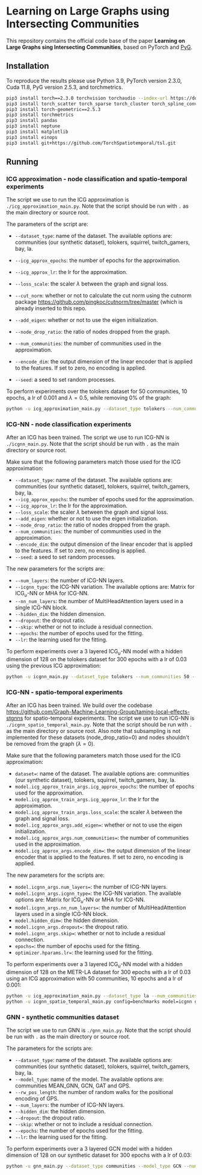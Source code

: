 # Learning on Large Graphs using Intersecting Communities

This repository contains the official code base of the paper **Learning on Large Graphs sing Intersecting Communities**, based on PyTorch and [PyG].

[PyG]: https://pytorch-geometric.readthedocs.io/en/latest/

## Installation ##
To reproduce the results please use Python 3.9, PyTorch version 2.3.0, Cuda 11.8, PyG version 2.5.3, and torchmetrics.

```bash
pip3 install torch==2.3.0 torchvision torchaudio --index-url https://download.pytorch.org/whl/cu118
pip3 install torch_scatter torch_sparse torch_cluster torch_spline_conv -f https://data.pyg.org/whl/torch-2.3.0+cu118.html
pip3 install torch-geometric==2.5.3
pip3 install torchmetrics
pip3 install pandas
pip3 install neptune
pip3 install matplotlib
pip3 install einops
pip3 install git+https://github.com/TorchSpatiotemporal/tsl.git
```

## Running

### ICG approximation - node classification and spatio-temporal experiments 

The script we use to run the ICG approximation is ``./icg_approximation_main.py``.
Note that the script should be run with ``.`` as the main directory or source root.

The parameters of the script are:

- ``--dataset_type``: name of the dataset.
The available options are: communities (our synthetic dataset), tolokers, squirrel, twitch_gamers, bay, la.

- ``--icg_approx_epochs``: the number of epochs for the approximation.
- ``--icg_approx_lr``: the lr for the approximation.
- ``--loss_scale``: the scaler $\lambda$ between the graph and signal loss.
- ``--cut_norm``: whether or not to calculate the cut norm using the cutnorm package https://github.com/pingkoc/cutnorm/tree/master (which is already inserted to this repo.
- ``--add_eigen``: whether or not to use the eigen initialization.
- ``--node_drop_ratio``: the ratio of nodes dropped from the graph.
- ``--num_communities``: the number of communities used in the approximation.
- ``--encode_dim``: the output dimension of the linear encoder that is applied to the features. If set to zero, no encoding is applied.
- ``--seed``: a seed to set random processes.

To perform experiments over the tolokers dataset for 50 communities, 10 epochs, a lr of 0.001 and $\lambda=0.5$, while removing 0% of the graph: 
```bash
python -u icg_approximation_main.py --dataset_type tolokers --num_communities 50 --icg_approx_epochs 10 --icg_approx_lr 0.001 --loss_scale 0.5 --node_drop_ratio 0.0
```

### ICG-NN - node classification experiments

After an ICG has been trained. The script we use to run ICG-NN is ``./icgnn_main.py``.
Note that the script should be run with ``.`` as the main directory or source root.

Make sure that the following parameters match those used for the ICG approximation:

- ``--dataset_type``: name of the dataset.
The available options are: communities (our synthetic dataset), tolokers, squirrel, twitch_gamers, bay, la.
- ``--icg_approx_epochs``: the number of epochs used for the approximation.
- ``--icg_approx_lr``: the lr for the approximation.
- ``--loss_scale``: the scaler $\lambda$ between the graph and signal loss.
- ``--add_eigen``: whether or not to use the eigen initialization.
- ``--node_drop_ratio``: the ratio of nodes dropped from the graph.
- ``--num_communities``: the number of communities used in the approximation.
- ``--encode_dim``: the output dimension of the linear encoder that is applied to the features. If set to zero, no encoding is applied.
- ``--seed``: a seed to set random processes.

The new parameters for the scripts are:
- ``--num_layers``: the number of ICG-NN layers.
- ``--icgnn_type``: the ICG-NN variation.
The available options are: Matrix for ICG$_u$-NN or MHA for ICG-NN.
- ``--nn_num_layers``: the number of MultiHeadAttention layers used in a single ICG-NN block.
- ``--hidden_dim``: the hidden dimension.
- ``--dropout``: the dropout ratio.
- ``--skip``: whether or not to include a residual connection.
- ``--epochs``: the number of epochs used for the fitting.
- ``--lr``: the learning used for the fitting.

To perform experiments over a 3 layered ICG$_u$-NN model with a hidden dimension of 128 on the tolokers dataset for 300 epochs with a lr of 0.03 using the previous ICG approximation: 
```bash
python -u icgnn_main.py --dataset_type tolokers --num_communities 50 --icg_approx_epochs 10 --icg_approx_lr 0.001 --loss_scale 0.5 --node_drop_ratio 0.0 --num_layers 3 --icgnn_type Matrix --hidden_dim 128 --epochs 300 --lr 0.03
```

### ICG-NN - spatio-temporal experiments

After an ICG has been trained. We build over the codebase https://github.com/Graph-Machine-Learning-Group/taming-local-effects-stgnns for spatio-temporal experiments.
The script we use to run ICG-NN is ``./icgnn_spatio_temporal_main.py``.
Note that the script should be run with ``.`` as the main directory or source root.
Also note that subsampling is not implemented for these datasets (node_drop_ratio=0) and nodes shouldn't be removed from the graph ($\lambda=0$). 

Make sure that the following parameters match those used for the ICG approximation:

- ``dataset=``: name of the dataset.
The available options are: communities (our synthetic dataset), tolokers, squirrel, twitch_gamers, bay, la.
- ``model.icg_approx_train_args.icg_approx_epochs``: the number of epochs used for the approximation.
- ``model.icg_approx_train_args.icg_approx_lr``: the lr for the approximation.
- ``model.icg_approx_train_args.loss_scale``: the scaler $\lambda$ between the graph and signal loss.
- ``model.icg_approx_args.add_eigen=``: whether or not to use the eigen initialization.
- ``model.icg_approx_args.num_communities=``: the number of communities used in the approximation.
- ``model.icg_approx_args.encode_dim=``: the output dimension of the linear encoder that is applied to the features. If set to zero, no encoding is applied.

The new parameters for the scripts are:
- ``model.icgnn_args.num_layers=``: the number of ICG-NN layers.
- ``model.icgnn_args.icgnn_type=``: the ICG-NN variation.
The available options are: Matrix for ICG$_u$-NN or MHA for ICG-NN.
- ``model.icgnn_args.nn_num_layers=``: the number of MultiHeadAttention layers used in a single ICG-NN block.
- ``model.hidden_dim=``: the hidden dimension.
- ``model.icgnn_args.dropout=``: the dropout ratio.
- ``model.icgnn_args.skip=``: whether or not to include a residual connection.
- ``epochs=``: the number of epochs used for the fitting.
- ``optimizer.hparams.lr=``: the learning used for the fitting.

To perform experiments over a 3 layered ICG$_u$-NN model with a hidden dimension of 128 on the METR-LA dataset for 300 epochs with a lr of 0.03 using an ICG approximation with 50 communities, 10 epochs and a lr of 0.001: 
```bash
python -u icg_approximation_main.py --dataset_type la --num_communities 50 --icg_approx_epochs 10 --icg_approx_lr 0.001 --loss_scale 0.0 --node_drop_ratio 0.0
python -u icgnn_spatio_temporal_main.py config=benchmarks model=icgnn dataset=la model.icg_approx_args.num_communities=50 model.icg_approx_train_args.epochs=10 model.icg_approx_train_args.lr=0.001 model.icg_approx_train_args.loss_scale=0.0 model.icgnn_args.num_layers=3 model.icgnn_args.icgnn_type=Matrix model.hidden_dim=128 epochs=300 optimizer.hparams.lr=0.03
```

### GNN - synthetic communities dataset
The script we use to run GNN is ``./gnn_main.py``.
Note that the script should be run with ``.`` as the main directory or source root.

The parameters for the scripts are:
- ``--dataset_type``: name of the dataset.
The available options are: communities (our synthetic dataset), tolokers, squirrel, twitch_gamers, bay, la.
- ``--model_type``: name of the model.
The available options are: communities MEAN_GNN, GCN, GAT and GPS.
- ``--rw_pos_length``: the number of random walks for the positional encoding of GPS.
- ``--num_layers``: the number of ICG-NN layers.
- ``--hidden_dim``: the hidden dimension.
- ``--dropout``: the dropout ratio.
- ``--skip``: whether or not to include a residual connection.
- ``--epochs``: the number of epochs used for the fitting.
- ``--lr``: the learning used for the fitting.

To perform experiments over a 3 layered GCN model with a hidden dimension of 128 on our synthetic dataset for 300 epochs with a lr of 0.03: 
```bash
python -u gnn_main.py --dataset_type communities --model_type GCN --num_layers 3 --hidden_dim 128 --epochs 300 --lr 0.03
```